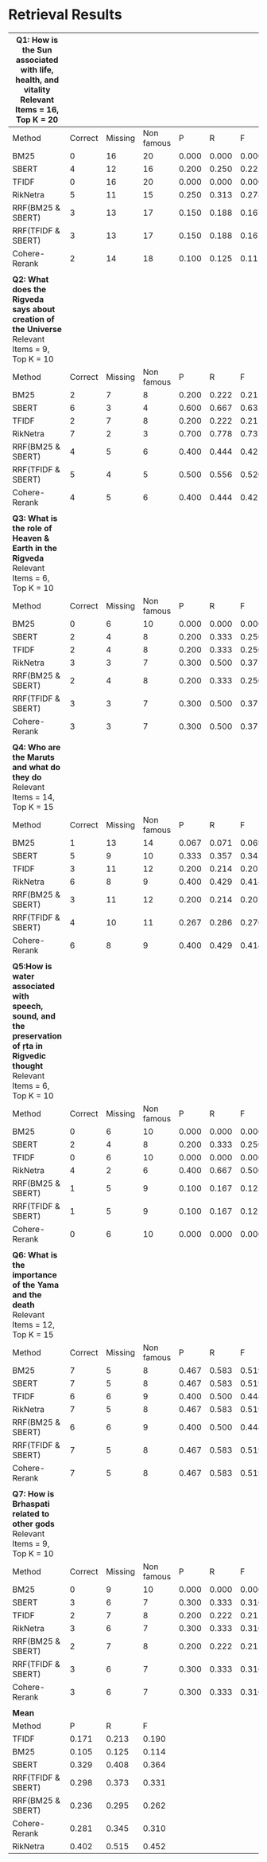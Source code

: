 # Retrieval Results

| **Q1: How is the Sun associated with life, health, and vitality** <br> Relevant Items = 16, Top K = 20                                 |          |         |            |       |       |       |
|----------------------------------------------------------------------------------------------------|----------|---------|------------|-------|-------|-------|
| Method                                                                                             | Correct  | Missing | Non famous | P     | R     | F     |
| BM25                                                                                               | 0        | 16      | 20         | 0.000 | 0.000 | 0.000 |
| SBERT                                                                                              | 4        | 12      | 16         | 0.200 | 0.250 | 0.222 |
| TFIDF                                                                                              | 0        | 16      | 20         | 0.000 | 0.000 | 0.000 |
| RikNetra                                                                                           | 5        | 11      | 15         | 0.250 | 0.313 | 0.278 |
| RRF(BM25 & SBERT)                                                                                  | 3        | 13      | 17         | 0.150 | 0.188 | 0.167 |
| RRF(TFIDF & SBERT)                                                                                 | 3        | 13      | 17         | 0.150 | 0.188 | 0.167 |
| Cohere-Rerank                                                                                      | 2        | 14      | 18         | 0.100 | 0.125 | 0.111 |
|                                                                                                    |          |         |            |       |       |       |
| **Q2: What   does the Rigveda says about creation of the Universe** <br>Relevant Items = 9, Top K = 10                               |          |         |            |       |       |       |
| Method                                                                                             | Correct  | Missing | Non famous | P     | R     | F     |
| BM25                                                                                               | 2        | 7       | 8          | 0.200 | 0.222 | 0.211 |
| SBERT                                                                                              | 6        | 3       | 4          | 0.600 | 0.667 | 0.632 |
| TFIDF                                                                                              | 2        | 7       | 8          | 0.200 | 0.222 | 0.211 |
| RikNetra                                                                                           | 7        | 2       | 3          | 0.700 | 0.778 | 0.737 |
| RRF(BM25 & SBERT)                                                                                  | 4        | 5       | 6          | 0.400 | 0.444 | 0.421 |
| RRF(TFIDF & SBERT)                                                                                 | 5        | 4       | 5          | 0.500 | 0.556 | 0.526 |
| Cohere-Rerank                                                                                      | 4        | 5       | 6          | 0.400 | 0.444 | 0.421 |
|                                                                                                    |          |         |            |       |       |       |
| **Q3: What is   the role of Heaven & Earth in the Rigveda**  <br>Relevant Items = 6, Top K = 10                                     |          |         |            |       |       |       |
| Method                                                                                             | Correct  | Missing | Non famous | P     | R     | F     |
| BM25                                                                                               | 0        | 6       | 10         | 0.000 | 0.000 | 0.000 |
| SBERT                                                                                              | 2        | 4       | 8          | 0.200 | 0.333 | 0.250 |
| TFIDF                                                                                              | 2        | 4       | 8          | 0.200 | 0.333 | 0.250 |
| RikNetra                                                                                           | 3        | 3       | 7          | 0.300 | 0.500 | 0.375 |
| RRF(BM25 & SBERT)                                                                                  | 2        | 4       | 8          | 0.200 | 0.333 | 0.250 |
| RRF(TFIDF & SBERT)                                                                                 | 3        | 3       | 7          | 0.300 | 0.500 | 0.375 |
| Cohere-Rerank                                                                                      | 3        | 3       | 7          | 0.300 | 0.500 | 0.375 |
|                                                                                                    |          |         |            |       |       |       |
| **Q4: Who are the Maruts and what do they do**  <br> Relevant Items = 14, Top K = 15                                                  |          |         |            |       |       |       |
| Method                                                                                             | Correct  | Missing | Non famous | P     | R     | F     |
| BM25                                                                                               | 1        | 13      | 14         | 0.067 | 0.071 | 0.069 |
| SBERT                                                                                              | 5        | 9       | 10         | 0.333 | 0.357 | 0.345 |
| TFIDF                                                                                              | 3        | 11      | 12         | 0.200 | 0.214 | 0.207 |
| RikNetra                                                                                           | 6        | 8       | 9          | 0.400 | 0.429 | 0.414 |
| RRF(BM25 & SBERT)                                                                                  | 3        | 11      | 12         | 0.200 | 0.214 | 0.207 |
| RRF(TFIDF & SBERT)                                                                                 | 4        | 10      | 11         | 0.267 | 0.286 | 0.276 |
| Cohere-Rerank                                                                                      | 6        | 8       | 9          | 0.400 | 0.429 | 0.414 |
|                                                                                                    |          |         |            |       |       |       |
| **Q5:How is water associated with speech, sound, and the preservation of ṛta in Rigvedic thought** <br> Relevant Items = 6, Top K = 10 |          |         |            |       |       |       |
| Method                                                                                             | Correct  | Missing | Non famous | P     | R     | F     |
| BM25                                                                                               | 0        | 6       | 10         | 0.000 | 0.000 | 0.000 |
| SBERT                                                                                              | 2        | 4       | 8          | 0.200 | 0.333 | 0.250 |
| TFIDF                                                                                              | 0        | 6       | 10         | 0.000 | 0.000 | 0.000 |
| RikNetra                                                                                           | 4        | 2       | 6          | 0.400 | 0.667 | 0.500 |
| RRF(BM25 & SBERT)                                                                                  | 1        | 5       | 9          | 0.100 | 0.167 | 0.125 |
| RRF(TFIDF & SBERT)                                                                                 | 1        | 5       | 9          | 0.100 | 0.167 | 0.125 |
| Cohere-Rerank                                                                                      | 0        | 6       | 10         | 0.000 | 0.000 | 0.000 |
|                                                                                                    |          |         |            |       |       |       |
| **Q6: What is the importance of the Yama and the death** <br> Relevant Items = 12, Top K = 15                                     |          |         |            |       |       |       |
| Method                                                                                             | Correct  | Missing | Non famous | P     | R     | F     |
| BM25                                                                                               | 7        | 5       | 8          | 0.467 | 0.583 | 0.519 |
| SBERT                                                                                              | 7        | 5       | 8          | 0.467 | 0.583 | 0.519 |
| TFIDF                                                                                              | 6        | 6       | 9          | 0.400 | 0.500 | 0.444 |
| RikNetra                                                                                           | 7        | 5       | 8          | 0.467 | 0.583 | 0.519 |
| RRF(BM25 & SBERT)                                                                                  | 6        | 6       | 9          | 0.400 | 0.500 | 0.444 |
| RRF(TFIDF & SBERT)                                                                                 | 7        | 5       | 8          | 0.467 | 0.583 | 0.519 |
| Cohere-Rerank                                                                                      | 7        | 5       | 8          | 0.467 | 0.583 | 0.519 |
|                                                                                                    |          |         |            |       |       |       |
| **Q7: How is Brhaspati related to other gods**  <br>  Relevant Items = 9, Top K = 10                                           |          |         |            |       |       |       |
| Method                                                                                             | Correct  | Missing | Non famous | P     | R     | F     |
| BM25                                                                                               | 0        | 9       | 10         | 0.000 | 0.000 | 0.000 |
| SBERT                                                                                              | 3        | 6       | 7          | 0.300 | 0.333 | 0.316 |
| TFIDF                                                                                              | 2        | 7       | 8          | 0.200 | 0.222 | 0.211 |
| RikNetra                                                                                           | 3        | 6       | 7          | 0.300 | 0.333 | 0.316 |
| RRF(BM25 & SBERT)                                                                                  | 2        | 7       | 8          | 0.200 | 0.222 | 0.211 |
| RRF(TFIDF & SBERT)                                                                                 | 3        | 6       | 7          | 0.300 | 0.333 | 0.316 |
| Cohere-Rerank                                                                                      | 3        | 6       | 7          | 0.300 | 0.333 | 0.316 |
|                                                                                                    |          |         |            |       |       |       |
| **Mean**                                                                                           |          |         |            |       |       |       |
| Method                                                                                             | P        | R       | F          |       |       |       |
| TFIDF                                                                                              | 0.171    | 0.213   | 0.190      |       |       |       |
| BM25                                                                                               | 0.105    | 0.125   | 0.114      |       |       |       |
| SBERT                                                                                              | 0.329    | 0.408   | 0.364      |       |       |       |
| RRF(TFIDF & SBERT)                                                                                 | 0.298    | 0.373   | 0.331      |       |       |       |
| RRF(BM25 & SBERT)                                                                                  | 0.236    | 0.295   | 0.262      |       |       |       |
| Cohere-Rerank                                                                                      | 0.281    | 0.345   | 0.310      |       |       |       |
| RikNetra                                                                                           | 0.402    | 0.515   | 0.452      |       |       |       |
